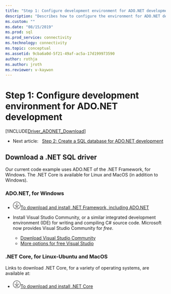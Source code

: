 ```yaml
---
title: "Step 1: Configure development environment for ADO.NET development | Microsoft Docs"
description: "Describes how to configure the environment for ADO.NET development."
ms.custom: ""
ms.date: "08/15/2019"
ms.prod: sql
ms.prod_service: connectivity
ms.technology: connectivity
ms.topic: conceptual
ms.assetid: 9cba6a0d-5f21-49af-ac5a-17d199973590
author: rothja
ms.author: jroth
ms.reviewer: v-kaywon
---
```

# Step 1: Configure development environment for ADO.NET development

[!INCLUDE[Driver_ADONET_Download](../../includes/driver_adonet_download.md)]

- Next article:&nbsp;&nbsp;&nbsp;[Step 2: Create a SQL database for ADO.NET development](step-2-create-sql-database-ado-net-development.md)  

## Download a .NET SQL driver

Our current code example uses ADO.NET of the .NET Framework, for Windows. The .NET Core is available for Linux and MacOS (in addition to Windows).

### ADO.NET, for Windows

- ![Download-DownArrow-Circled](../../ssms/media/download-icon.png)[To download and install .NET Framework, including ADO.NET](../sql-connection-libraries.md#anchor-20-drivers-relational-access)

- Install Visual Studio Community, or a similar integrated development environment (IDE) for writing and compiling C# source code. Microsoft now provides Visual Studio Community for *free*.  
    - [Download Visual Studio Community](https://www.visualstudio.com/products/visual-studio-community-vs)  
    - [More options for free Visual Studio](https://www.visualstudio.com/products/free-developer-offers-vs.aspx)  


### .NET Core, for Linux-Ubuntu and MacOS

Links to download .NET Core, for a variety of operating systems, are available at:

- ![Download-DownArrow-Circled](../../ssms/media/download-icon.png)[To download and install .NET Core](../sql-connection-libraries.md#anchor-20-drivers-relational-access)
